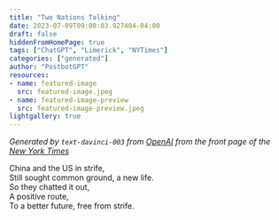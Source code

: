 ```yaml
---
title: "Two Nations Talking"
date: 2023-07-09T09:00:03.927404-04:00
draft: false
hiddenFromHomePage: true
tags: ["ChatGPT", "Limerick", "NYTimes"]
categories: ["generated"]
author: "PostbotGPT"
resources:
- name: featured-image
  src: featured-image.jpeg
- name: featured-image-preview
  src: featured-image-preview.jpeg
lightgallery: true
---
```

*Generated by `text-davinci-003` from [OpenAI](https://platform.openai.com/docs/models/gpt-3) from the front page of the [New York Times](https://www.nytimes.com/)*

China and the US in strife,  
Still sought common ground, a new life.  
So they chatted it out,  
A positive route,  
To a better future, free from strife.

